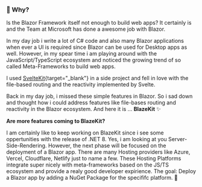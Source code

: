 ### 🤔 Why?
Is the Blazor Framework itself not enough to build web apps? It certainly is and the Team at Microsoft has done a awesome job with Blazor.


In my day job i write a lot of C# code and also many Blazor applications when ever a UI is required since Blazor can be used for Desktop apps as well.
However, in my spear time i am playing around with the JavaScript/TypeScript ecosystem and noticed the growing trend of so called Meta-Frameworks to build web apps.

I used [SvelteKit](https://kit.svelte.dev/){target="_blank"} in a side project and fell in love with the file-based routing and the reactivity implemented by Svelte.

Back in my day job, i missed these simple features in Blazor. So i sad down and thought how i could address features like file-bases routing and reactivity in the Blazor ecosystem. And here it is ... **BlazeKit** ✨

**Are more features coming to BlazeKit?**

I am certainly like to keep working on BlazeKit since i see some oppertunities with the release of .NET 8. Yes, i am looking at you Server-Side-Rendering.
However, the next phase will be focused on the deployment of a Blazor app. There are many Hosting providers like Azure, Vercel, Cloudflare, Netlify just to name a few.
These Hosting Platforms integrate super nicely with meta-frameworks based on the JS/TS ecosystem and provide a realy good developer expirience.
The goal: Deploy a Blazor app by adding a NuGet Package for the specififc platform. 🚀
